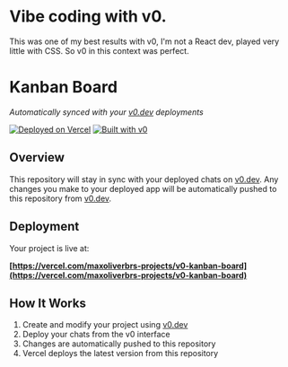 # Vibe coding with v0.

This was one of my best results with v0, I'm not a React dev, played very little with CSS. So v0 in this context was perfect. 

# Kanban Board

*Automatically synced with your [v0.dev](https://v0.dev) deployments*

[![Deployed on Vercel](https://img.shields.io/badge/Deployed%20on-Vercel-black?style=for-the-badge&logo=vercel)](https://vercel.com/maxoliverbrs-projects/v0-kanban-board)
[![Built with v0](https://img.shields.io/badge/Built%20with-v0.dev-black?style=for-the-badge)](https://v0.dev/chat/projects/un2eN5uy7x4)

## Overview

This repository will stay in sync with your deployed chats on [v0.dev](https://v0.dev).
Any changes you make to your deployed app will be automatically pushed to this repository from [v0.dev](https://v0.dev).

## Deployment

Your project is live at:

**[https://vercel.com/maxoliverbrs-projects/v0-kanban-board](https://vercel.com/maxoliverbrs-projects/v0-kanban-board)**

## How It Works

1. Create and modify your project using [v0.dev](https://v0.dev)
2. Deploy your chats from the v0 interface
3. Changes are automatically pushed to this repository
4. Vercel deploys the latest version from this repository
